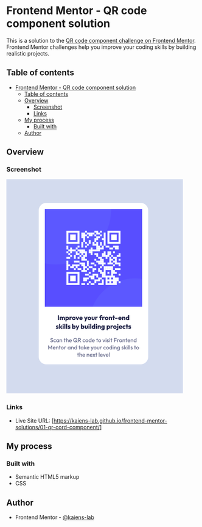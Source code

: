 # Frontend Mentor - QR code component solution

This is a solution to the [QR code component challenge on Frontend Mentor](https://www.frontendmentor.io/challenges/qr-code-component-iux_sIO_H). Frontend Mentor challenges help you improve your coding skills by building realistic projects.

## Table of contents

- [Frontend Mentor - QR code component solution](#frontend-mentor---qr-code-component-solution)
  - [Table of contents](#table-of-contents)
  - [Overview](#overview)
    - [Screenshot](#screenshot)
    - [Links](#links)
  - [My process](#my-process)
    - [Built with](#built-with)
  - [Author](#author)

## Overview

### Screenshot

![](./images/Screenshot.png)

### Links

- Live Site URL: [https://kaiens-lab.github.io/frontend-mentor-solutions/01-qr-cord-component/]

## My process

### Built with

- Semantic HTML5 markup
- CSS

## Author

- Frontend Mentor - [@kaiens-lab](https://www.frontendmentor.io/profile/kaiens-lab)
